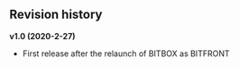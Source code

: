 ## Revision history

**v1.0 (2020-2-27)**

  - First release after the relaunch of BITBOX as BITFRONT
